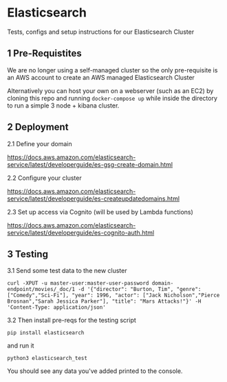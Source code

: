 # Elasticsearch
Tests, configs and setup instructions for our Elasticsearch Cluster

## 1 Pre-Requistites
We are no longer using a self-managed cluster so the only pre-requisite is an AWS account to create an AWS managed Elasticsearch Cluster

Alternatively you can host your own on a webserver (such as an EC2) by cloning this repo and running ``docker-compose up`` while inside the directory to run a simple 3 node + kibana cluster.

## 2 Deployment

2.1 Define your domain

https://docs.aws.amazon.com/elasticsearch-service/latest/developerguide/es-gsg-create-domain.html

2.2 Configure your cluster

https://docs.aws.amazon.com/elasticsearch-service/latest/developerguide/es-createupdatedomains.html


2.3 Set up access via Cognito (will be used by Lambda functions)

https://docs.aws.amazon.com/elasticsearch-service/latest/developerguide/es-cognito-auth.html

## 3 Testing

3.1 Send some test data to the new cluster

```curl -XPUT -u master-user:master-user-password domain-endpoint/movies/_doc/1 -d '{"director": "Burton, Tim", "genre": ["Comedy","Sci-Fi"], "year": 1996, "actor": ["Jack Nicholson","Pierce Brosnan","Sarah Jessica Parker"], "title": "Mars Attacks!"}' -H 'Content-Type: application/json'```

3.2 Then install pre-reqs for the testing script

``pip install elasticsearch``

and run it

``python3 elasticsearch_test``

You should see any data you've added printed to the console.


